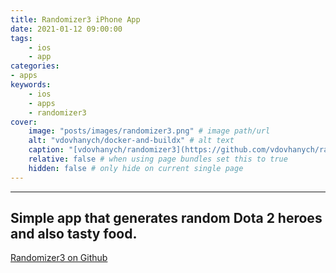 ```yaml
---
title: Randomizer3 iPhone App
date: 2021-01-12 09:00:00
tags:
    - ios
    - app
categories:
- apps
keywords:
    - ios
    - apps
    - randomizer3
cover:
    image: "posts/images/randomizer3.png" # image path/url
    alt: "vdovhanych/docker-and-buildx" # alt text
    caption: "[vdovhanych/randomizer3](https://github.com/vdovhanych/randomizer3)" # display caption under cover
    relative: false # when using page bundles set this to true
    hidden: false # only hide on current single page
---
```

---
## Simple app that generates random Dota 2 heroes and also tasty food.

[Randomizer3 on Github](https://github.com/vdovhanych/Randomizer3)
